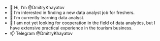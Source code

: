 - 👋 Hi, I’m @DmitryKhayatov
- 👀 I’m interested in finding a new data analyst job for freshers.
- 🌱 I’m currently learning data analyst.
- 💞️ I am not yet looking for cooperation in the field of data analytics, but I have extensive practical experience in the tourism business.
- 📫 Telegram @DmitryKhayatov

<!---
DmitryKhayatov/DmitryKhayatov is a ✨ special ✨ repository because its `README.md` (this file) appears on your GitHub profile.
You can click the Preview link to take a look at your changes.
--->

